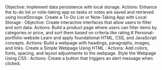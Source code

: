 Objective: Implement data persistence with local storage.
Actions: Enhance the to-do list or note-taking app so tasks or notes are saved and retrieved using localStorage.
Create a To-Do List or Note-Taking App with Local Storage :
Objective: Create interactive interfaces that allow users to filter and sort data.
Actions: Build a product page where users can filter items by categories or
price, and sort them based on criteria like rating.# Personal-portfolio-website
 Learn and apply foundational HTML, CSS, and JavaScript concepts. Actions: Build a webpage with headings, paragraphs, images, and links. Create a Simple Webpage Using HTML :  Actions: Add colors, fonts, spacing, and layout adjustments to the webpage. Style the Webpage Using CSS : Actions: Create a button that triggers an alert message when clicked.
